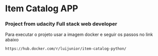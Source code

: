 # Item Catalog APP #

### Project from udacity Full stack web developer ###

Para executar o projeto usar a imagem docker e seguir os passos no link abaixo

```
https://hub.docker.com/r/luijunior/item-catalog-python/
```
